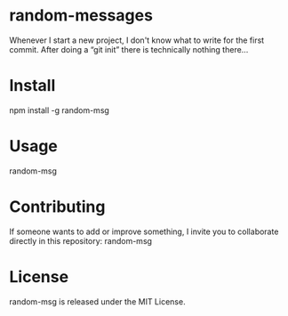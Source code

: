 # random-messages

Whenever I start a new project, I don't know what to write for the first commit. After doing a “git init” there is technically nothing there...

# Install
npm install -g random-msg

# Usage
random-msg

# Contributing
If someone wants to add or improve something, I invite you to collaborate directly in this repository: random-msg

# License
random-msg is released under the MIT License.
